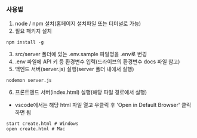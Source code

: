 ### 사용법


1. node / npm 설치(홈페이지 설치파일 또는 터미널로 가능)
2. 필요 패키지 설치
~~~
npm install -g
~~~
3. src/server 폴더에 있는 .env.sample 파일명을 .env로 변경
4. .env 파일에 API 키 등 환경변수 입력(드라이브의 환경변수 docs 파일 참고)
5. 백엔드 서버(server.js) 실행(server 폴더 내에서 실행)
~~~
nodemon server.js
~~~
6. 프론트엔드 서버(index.html) 실행(해당 파일 경로에서 실행)
- vscode에서는 해당 html 파일 열고 우클릭 후 'Open in Default Browser' 클릭하면 됨
~~~
start create.html # Windows
open create.html # Mac
~~~